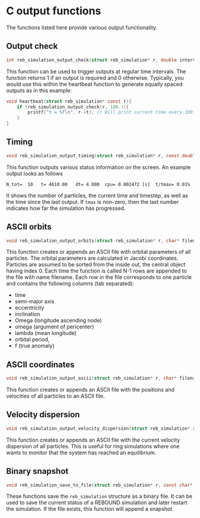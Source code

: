 # C output functions

The functions listed here provide various output functionality. 

## Output check

```c
int reb_simulation_output_check(struct reb_simulation* r, double interval);
```

This function can be used to trigger outputs at regular time intervals.
The function returns 1 if an output is required and 0 otherwise.
Typically, you would use this within the heartbeat function to generate equally spaced outputs as in this example:

```c
void heartbeat(struct reb_simulation* const r){
    if (reb_simulation_output_check(r, 100.)){
        printf("t = %f\n", r->t); // Will print current time every 100 time units.
    }
}
```

## Timing

```c
void reb_simulation_output_timing(struct reb_simulation* r, const double tmax);
```

This function outputs various status information on the screen. An example output looks as follows

```
N_tot=  10   t= 4610.00   dt= 4.000  cpu= 0.002472 [s]  t/tmax= 0.01%
```

It shows the number of particles, the current time and timestep, as well as the time since the last output. If `tmax` is non-zero, then the last number indicates how far the simulation has progressed. 

## ASCII orbits 
```c
void reb_simulation_output_orbits(struct reb_simulation* r, char* filename);
```
This function creates or appends an ASCII file with orbital parameters of all particles.
The orbital parameters are calculated in Jacobi coordinates.
Particles are assumed to be sorted from the inside out, the central object having index 0. 
Each time the function is called N-1 rows are appended to the file with name filename.
Each row in the file corresponds to one particle and contains the following columns (tab separated):

 - time
 - semi-major axis
 - eccentricity
 - inclination
 - Omega (longitude ascending node)
 - omega (argument of pericenter)
 - lambda (mean longitude)
 - orbital period,
 - f (true anomaly) 

## ASCII coordinates
```c
void reb_simulation_output_ascii(struct reb_simulation* r, char* filename);
```
This function creates or appends an ASCII file with the positions and velocities of all particles to an ASCII file.

## Velocity dispersion
```c
void reb_simulation_output_velocity_dispersion(struct reb_simulation* r, char* filename);
```
This function creates or appends an ASCII file with the current velocity dispersion of all particles. 
This is useful for ring simulations where one wants to monitor that the system has reached an equilibrium.

## Binary snapshot
```c
void reb_simulation_save_to_file(struct reb_simulation* r, const char* filename);
```

These functions save the `reb_simulation` structure as a binary file.
It can be used to save the current status of a REBOUND simulation and later restart the simulation.
If the file exists, this function will append a snapshot.

